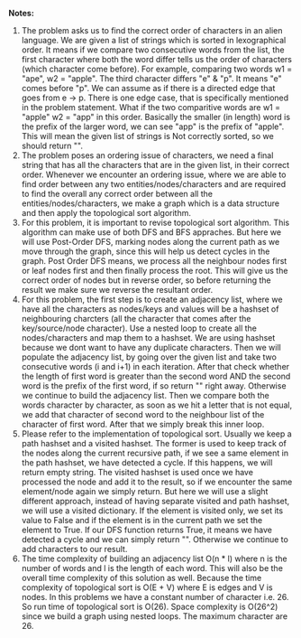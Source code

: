 **Notes:**

1. The problem asks us to find the correct order of characters in an alien language. We are given a list of strings which is sorted in lexographical order. It means if we compare two consecutive words from the list, the first character where both the word differ tells us the order of characters (which character come before). For example, comparing two words w1 = "ape", w2 = "apple". The third character differs "e" & "p". It means "e" comes before "p". We can assume as if there is a directed edge that goes from e -> p. There is one edge case, that is specifically mentioned in the problem statement. What if the two comparitive words are w1 = "apple" w2 = "app" in this order. Basically the smaller (in length) word is the prefix of the larger word, we can see "app" is the prefix of "apple". This will mean the given list of strings is Not correctly sorted, so we should return "".
2. The problem poses an ordering issue of characters, we need a final string that has all the characters that are in the given list, in their correct order. Whenever we encounter an ordering issue, where we are able to find order between any two entities/nodes/characters and are required to find the overall any correct order between all the entities/nodes/characters, we make a graph which is a data structure and then apply the topological sort algorithm.
3. For this problem, it is important to revise topological sort algorithm. This algorithm can make use of both DFS and BFS appraches. But here we will use Post-Order DFS, marking nodes along the current path as we move through the graph, since this will help us detect cycles in the graph. Post Order DFS means, we process all the neighbour nodes first or leaf nodes first and then finally process the root. This will give us the correct order of nodes but in reverse order, so before returning the result we make sure we reverse the resultant order.
4. For this problem, the first step is to create an adjacency list, where we have all the characters as nodes/keys and values will be a hashset of neighbouring charcters (all the character that comes after the key/source/node character). Use a nested loop to create all the nodes/characters and map them to a hashset. We are using hashset because we dont want to have any duplicate characters. Then we will populate the adjacency list, by going over the given list and take two consecutive words (i and i+1) in each iteration. After that check whether the length of first word is greater than the second word AND the second word is the prefix of the first word, if so return "" right away. Otherwise we continue to build the adjacency list. Then we compare both the words character by character, as soon as we hit a letter that is not equal, we add that character of second word to the neighbour list of the character of first word. After that we simply break this inner loop.
5. Please refer to the implementation of topological sort. Usually we keep a path hashset and a visited hashset. The former is used to keep track of the nodes along the current recursive path, if we see a same element in the path hashset, we have detected a cycle. If this happens, we will return empty string. The visited hashset is used once we have processed the node and add it to the result, so if we encounter the same element/node again we simply return. But here we will use a slight different approach, instead of having separate visited and path hashset, we will use a visited dictionary. If the element is visited only, we set its value to False and if the element is in the current path we set the element to True. If our DFS function returns True, it means we have detected a cycle and we can simply return "". Otherwise we continue to add characters to our result.
6. The time complexity of building an adjacency list O(n * l) where n is the number of words and l is the length of each word. This will also be the overall time complexity of this solution as well. Because the time complexity of topological sort is O(E + V) where E is edges and V is nodes. In this problems we have a constant number of character i.e. 26. So run time of topological sort is O(26). Space complexity is O(26^2) since we build a graph using nested loops. The maximum character are 26.
